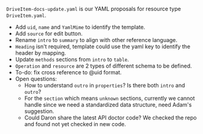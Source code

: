 `DriveItem-docs-update.yaml` is our YAML proposals for resource type `DriveItem.yaml`.

- Add `uid`, `name` and `YamlMime` to identify the template.
- Add `source` for edit button.
- Rename `intro` to `summary` to align with other reference language.
- `Heading` isn't required, template could use the yaml key to identify the header by mapping.
- Update `methods` sections from `intro` to `table`.
- `Operation` and `resource` are 2 types of different schema to be defined.
- To-do: fix cross reference to @uid format.
- Open questions:
  - How to understand `outro` in `properties`? Is there both `intro` and `outro`?
  - For the `section` which means `unknown` sections, currently we cannot handle since we need a standardized data structure, need Adam's suggestion.
  - Could Daron share the latest API doctor code? We checked the repo and found not yet checked in new code.
